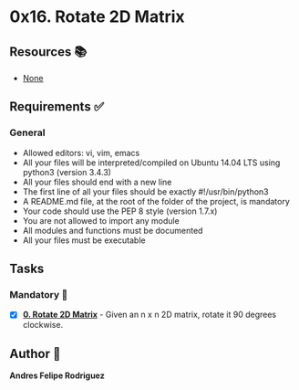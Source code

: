 # 0x16. Rotate 2D Matrix
## Resources :books:
* [None]()

## Requirements :white_check_mark:
### General
* Allowed editors: vi, vim, emacs
* All your files will be interpreted/compiled on Ubuntu 14.04 LTS using python3 (version 3.4.3)
* All your files should end with a new line
* The first line of all your files should be exactly #!/usr/bin/python3
* A README.md file, at the root of the folder of the project, is mandatory
* Your code should use the PEP 8 style (version 1.7.x)
* You are not allowed to import any module
* All modules and functions must be documented
* All your files must be executable
## Tasks
### Mandatory :page_with_curl:
- [x] **[0. Rotate 2D Matrix](./0-rotate_2d_matrix.py)** - Given an n x n 2D matrix, rotate it 90 degrees clockwise.
## Author :pencil:
**Andres Felipe Rodriguez** 